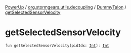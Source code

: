 [PowerUp](../../index.md) / [org.stormgears.utils.decoupling](../index.md) / [DummyTalon](index.md) / [getSelectedSensorVelocity](./get-selected-sensor-velocity.md)

# getSelectedSensorVelocity

`fun getSelectedSensorVelocity(pidIdx: `[`Int`](https://kotlinlang.org/api/latest/jvm/stdlib/kotlin/-int/index.html)`): `[`Int`](https://kotlinlang.org/api/latest/jvm/stdlib/kotlin/-int/index.html)